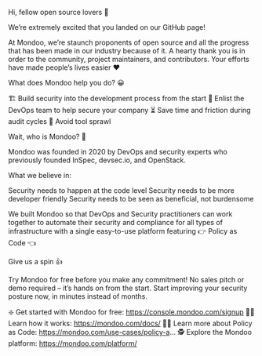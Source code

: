 Hi, fellow open source lovers 👋

We’re extremely excited that you landed on our GitHub page!

At Mondoo, we’re staunch proponents of open source and all the progress that has been made in our industry because of it. A hearty thank you is in order to the community, project maintainers, and contributors. Your efforts have made people’s lives easier ❤️

What does Mondoo help you do? 😀

🏗 Build security into the development process from the start
🤝 Enlist the DevOps team to help secure your company
⏳ Save time and friction during audit cycles
🧰 Avoid tool sprawl

Wait, who is Mondoo? 🤔

Mondoo was founded in 2020 by DevOps and security experts who previously founded InSpec, devsec.io, and OpenStack.

What we believe in:

Security needs to happen at the code level
Security needs to be more developer friendly
Security needs to be seen as beneficial, not burdensome

We built Mondoo so that DevOps and Security practitioners can work together to automate their security and compliance for all types of infrastructure with a single easy-to-use platform featuring 👉 Policy as Code 👈

Give us a spin 👍

Try Mondoo for free before you make any commitment! No sales pitch or demo required – it’s hands on from the start. Start improving your security posture now, in minutes instead of months.

❇️ Get started with Mondoo for free: https://console.mondoo.com/signup
🧑‍💻 Learn how it works: https://mondoo.com/docs/
🧑‍🏫 Learn more about Policy as Code: https://mondoo.com/use-cases/policy-a...
🕵️ Explore the Mondoo platform: https://mondoo.com/platform/
